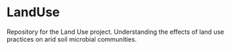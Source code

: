 # LandUse
Repository for the Land Use project. Understanding the effects of land use practices on arid soil microbial communities. 
